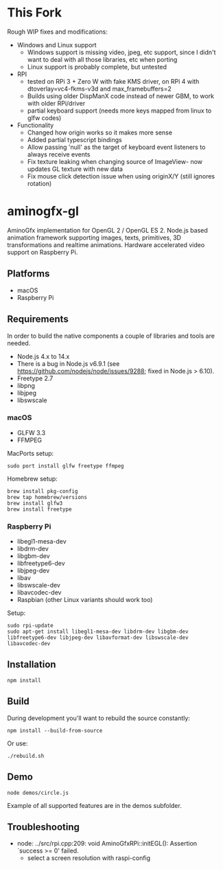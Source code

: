 # This Fork
Rough WIP fixes and modifications:
- Windows and Linux support
    - Windows support is missing video, jpeg, etc support, since I didn't want to deal with all those libraries, etc when porting
    - Linux support is probably complete, but untested
- RPI
    - tested on RPi 3 + Zero W with fake KMS driver, on RPi 4 with dtoverlay=vc4-fkms-v3d and max_framebuffers=2
    - Builds using older DispManX code instead of newer GBM, to work with older RPi/driver
    - partial keyboard support (needs more keys mapped from linux to glfw codes)
- Functionality
    - Changed how origin works so it makes more sense
    - Added partial typescript bindings
    - Allow passing 'null' as the target of keyboard event listeners to always receive events
    - Fix texture leaking when changing source of ImageView- now updates GL texture with new data
    - Fix mouse click detection issue when using originX/Y (still ignores rotation)



# aminogfx-gl

AminoGfx implementation for OpenGL 2 / OpenGL ES 2. Node.js based animation framework supporting images, texts, primitives, 3D transformations and realtime animations. Hardware accelerated video support on Raspberry Pi.

## Platforms

* macOS
* Raspberry Pi

## Requirements

In order to build the native components a couple of libraries and tools are needed.

* Node.js 4.x to 14.x
 * There is a bug in Node.js v6.9.1 (see https://github.com/nodejs/node/issues/9288; fixed in Node.js > 6.10).
* Freetype 2.7
* libpng
* libjpeg
* libswscale

### macOS

* GLFW 3.3
* FFMPEG

MacPorts setup:

```
sudo port install glfw freetype ffmpeg
```

Homebrew setup:

```
brew install pkg-config
brew tap homebrew/versions
brew install glfw3
brew install freetype
```

### Raspberry Pi

* libegl1-mesa-dev
* libdrm-dev
* libgbm-dev
* libfreetype6-dev
* libjpeg-dev
* libav
* libswscale-dev
* libavcodec-dev
* Raspbian (other Linux variants should work too)

Setup:

```
sudo rpi-update
sudo apt-get install libegl1-mesa-dev libdrm-dev libgbm-dev libfreetype6-dev libjpeg-dev libavformat-dev libswscale-dev libavcodec-dev
```

## Installation

```
npm install
```

## Build

During development you'll want to rebuild the source constantly:

```
npm install --build-from-source
```

Or use:

```
./rebuild.sh
```

## Demo

```
node demos/circle.js
```

Example of all supported features are in the demos subfolder.

## Troubleshooting

* node: ../src/rpi.cpp:209: void AminoGfxRPi::initEGL(): Assertion `success >= 0' failed.
  * select a screen resolution with raspi-config
